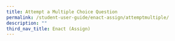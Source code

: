 ```yaml
---
title: Attempt a Multiple Choice Question
permalink: /student-user-guide/enact-assign/attemptmultiple/
description: ""
third_nav_title: Enact (Assign)
---
```

